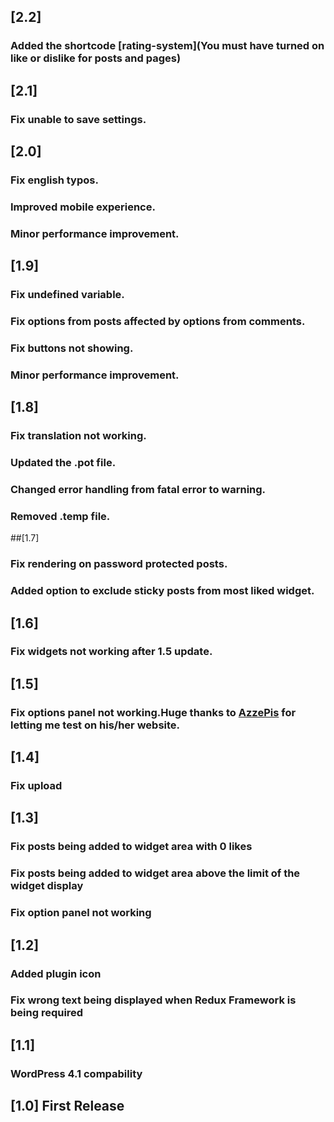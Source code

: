 ## [2.2] 
### Added the shortcode [rating-system](You must have turned on like or dislike for posts and pages)
## [2.1] 
### Fix unable to save settings.
## [2.0] 
### Fix english typos.
### Improved mobile experience.
### Minor performance improvement.
## [1.9] 
### Fix undefined variable.
### Fix options from posts affected by options from comments.
### Fix buttons not showing.
### Minor performance improvement.
## [1.8] 
### Fix translation not working.
### Updated the .pot file.
### Changed error handling from fatal error to warning.
### Removed .temp file.
##[1.7]
### Fix rendering on password protected posts.
### Added option to exclude sticky posts from most liked widget.
## [1.6]
### Fix widgets not working after 1.5 update.
## [1.5] 
### Fix options panel not working.Huge thanks to [AzzePis](https://wordpress.org/support/profile/azzepis) for letting me test on his/her website.
## [1.4] 
### Fix upload
## [1.3] 
### Fix posts being added to widget area with 0 likes
### Fix posts being added to widget area above the limit of the widget display
### Fix option panel not working
## [1.2]
### Added plugin icon
### Fix wrong text being displayed when Redux Framework is being required
## [1.1]
### WordPress 4.1 compability
## [1.0] First Release